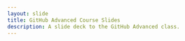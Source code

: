 ```yaml
---
layout: slide
title: GitHub Advanced Course Slides
description: A slide deck to the GitHub Advanced class.
---
```

